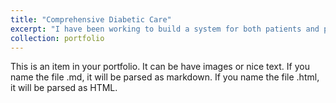 ```yaml
---
title: "Comprehensive Diabetic Care"
excerpt: "I have been working to build a system for both patients and providers to create an extra channel between them. The system allows patients to record all major parameters necessary for diabetic management conveniently from their phones. The system allows the doctors to access more accurate, relevant ad frequent patient data for diabetic management and thus help them make better decisions. 1<br/><img src='/images/diabetic_care.png'>"
collection: portfolio
---
```


This is an item in your portfolio. It can be have images or nice text. If you name the file .md, it will be parsed as markdown. If you name the file .html, it will be parsed as HTML. 
